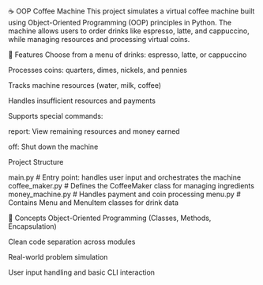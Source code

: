 ☕ OOP Coffee Machine
This project simulates a virtual coffee machine built using Object-Oriented Programming (OOP) principles in Python. The machine allows users to order drinks like espresso, latte, and cappuccino, while managing resources and processing virtual coins.

🔧 Features
Choose from a menu of drinks: espresso, latte, or cappuccino

Processes coins: quarters, dimes, nickels, and pennies

Tracks machine resources (water, milk, coffee)

Handles insufficient resources and payments

Supports special commands:

report: View remaining resources and money earned

off: Shut down the machine

Project Structure

main.py              # Entry point: handles user input and orchestrates the machine
coffee_maker.py      # Defines the CoffeeMaker class for managing ingredients
money_machine.py     # Handles payment and coin processing
menu.py              # Contains Menu and MenuItem classes for drink data

🎯 Concepts 
Object-Oriented Programming (Classes, Methods, Encapsulation)

Clean code separation across modules

Real-world problem simulation

User input handling and basic CLI interaction
